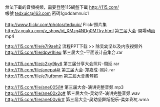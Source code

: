 無法下載的音頻視頻，需要登陸115網盤下載 http://115.com/ <br>
帳號 tedxuic@163.com 密碼1goddamnuic1<br>
<br>
<a href='http://www.flickr.com/photos/tedxuic/'>http://www.flickr.com/photos/tedxuic/</a> Flickr照片集 <br>
<a href='http://v.youku.com/v_show/id_XMzg4NDg0MTky.html'>http://v.youku.com/v_show/id_XMzg4NDg0MTky.html</a> 第三届大会-開場动画 mp4 <br>

<a href='http://115.com/file/e7i9aeh2'>http://115.com/file/e7i9aeh2</a> 流程PPT下载 >> 除吴幼坚以及内嵌视频外 <br>
<a href='http://115.com/file/dpw1hieu'>http://115.com/file/dpw1hieu</a>  第三届大会-平面设计品集合.rar<br>
<br>
<a href='http://115.com/file/c2ky9ky6'>http://115.com/file/c2ky9ky6</a> 第三届分享大会照片-周延.rar <br>
<a href='http://115.com/file/anepat4t'>http://115.com/file/anepat4t</a> 第三届大会-郑嘉成-照片.rar <br>
<a href='http://115.com/file/e7iufbmm'>http://115.com/file/e7iufbmm</a> 第三屆大會集體照<br>
<br>
<a href='http://115.com/file/ane005j1#'>http://115.com/file/ane005j1#</a> 第三届大会-演讲完整音频.mp3 <br>
<a href='http://115.com/file/ane00x2g#'>http://115.com/file/ane00x2g#</a> 第三届大会-吴幼坚-演讲完整音频.wav <br>
<a href='http://115.com/file/ane00v6r#'>http://115.com/file/ane00v6r#</a> 第三届大会-吴幼坚舞蹈配乐-柔如彩虹.wma
